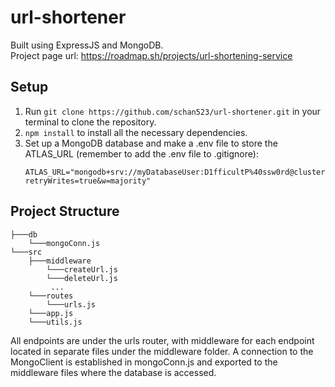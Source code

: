 # url-shortener
Built using ExpressJS and MongoDB.  
Project page url: https://roadmap.sh/projects/url-shortening-service

## Setup
1. Run `git clone https://github.com/schan523/url-shortener.git` in your terminal to clone the repository.
1. `npm install` to install all the necessary dependencies.
2. Set up a MongoDB database and make a .env file to store the ATLAS_URL (remember to add the .env file to .gitignore):
   ```
   ATLAS_URL="mongodb+srv://myDatabaseUser:D1fficultP%40ssw0rd@cluster0.example.mongodb.net/?retryWrites=true&w=majority"
   ```
  

## Project Structure
```
├───db  
    └───mongoConn.js  
└───src  
    ├───middleware  
        └───createUrl.js  
        └───deleteUrl.js
         ...  
    └───routes  
        └───urls.js
    └───app.js
    └───utils.js
```
All endpoints are under the urls router, with middleware for each endpoint located in separate files under the middleware folder. A connection to the MongoClient is established in mongoConn.js and exported to the middleware files where the database is accessed. 

